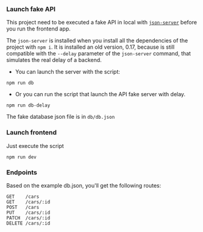### Launch fake API

This project need to be executed a fake API in local with [`json-server`](https://www.npmjs.com/package/json-server) before you run the frontend app. 

The `json-server` is installed when you install all the dependencies of the project with `npm i`.
It is installed an old version, 0.17, because is still compatible with the `--delay` parameter of the `json-server` command, that simulates the real delay of a backend. 

- You can launch the server with the script:

```
npm run db
```

- Or you can run the script that launch the API fake server with delay. 

```
npm run db-delay
```

The fake database json file is in `db/db.json`

### Launch frontend

Just execute the script 

```
npm run dev
```

### Endpoints

Based on the example db.json, you'll get the following routes:

```
GET    /cars
GET    /cars/:id
POST   /cars
PUT    /cars/:id
PATCH  /cars/:id
DELETE /cars/:id
````


